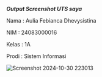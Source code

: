 **_Output Screenshot UTS saya_**

Nama : Aulia Febianca Dhevysistina

NIM : 24083000016

Kelas : 1A

Prodi : Sistem Informasi

![Screenshot 2024-10-30 223013](https://github.com/user-attachments/assets/d173aa79-16a2-4d57-bf24-196a76fd6d17)
